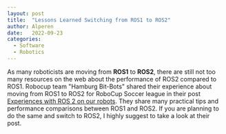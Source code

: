 ```yaml
---
layout: post
title:  "Lessons Learned Switching from ROS1 to ROS2"
author: Alperen
date:   2022-09-23
categories:
  - Software
  - Robotics
---
```


As many roboticists are moving from **ROS1** to **ROS2**, there are still not too many resources on the web about the performance of ROS2 compared to ROS1. Robocup team "Hamburg Bit-Bots" shared their experience about moving from ROS1 to ROS2 for RoboCup Soccer league in their post [Experiences with ROS 2 on our robots](https://bit-bots.de/en/2022/07/experiences-with-ros-2-on-our-robots/). They share many practical tips and performance comparisons between ROS1 and ROS2. If you are planning to do the same and switch to ROS2, I highly suggest to take a look at their post. 
